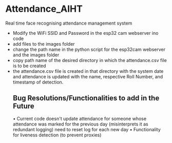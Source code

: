 # Attendance_AIHT
Real time face recognising attendance management system <br>
<ul> <li> Modify the WiFi SSID and Password in the esp32 cam webserver ino code </li>
<li> add files to the images folder </li>
<li> change the path name in the python script for the esp32cam webserver and the images folder </li>
<li> copy path name of the desired directory in which the attendance.csv file is to be created </li>
<li> the attendance.csv file is created in that directory with the system date and attendance is updated with the name, respective Roll Number, and timestamp of detection. </li>

## Bug Resolutions/Functionalities to add in the Future
• Current code doesn't update attendance for someone whose attendance was marked for the previous day (misinterprets it as redundant logging)
need to reset log for each new day
• Functionality for liveness detection (to prevent proxies)